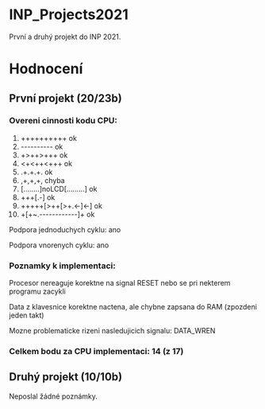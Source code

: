 # INP_Projects2021
První a druhý projekt do INP 2021.


# Hodnocení

## První projekt (20/23b)

### Overeni cinnosti kodu CPU:

   1.  ++++++++++                    ok
   2.  ----------                    ok
   3.  +>++>+++                      ok
   4.  <+<++<+++                     ok
   5.  .+.+.+.                       ok
   6.  ,+,+,+,                       chyba
   7.  [........]noLCD[.........]    ok
   8.  +++[.-]                       ok
   9.  +++++[>++[>+.<-]<-]           ok
  10.  +[+~.------------]+           ok

Podpora jednoduchych cyklu: ano

Podpora vnorenych cyklu: ano

### Poznamky k implementaci:

Procesor nereaguje korektne na signal RESET nebo se pri nekterem programu zacykli

Data z klavesnice korektne nactena, ale chybne zapsana do RAM (zpozdeni jeden takt)

Mozne problematicke rizeni nasledujicich signalu: DATA_WREN

### Celkem bodu za CPU implementaci: 14 (z 17)



## Druhý projekt (10/10b)
Neposlal žádné poznámky. 
